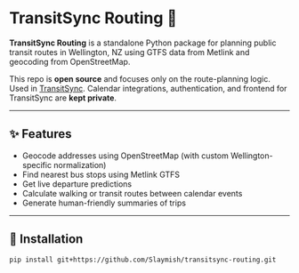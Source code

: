 # TransitSync Routing 🚌

**TransitSync Routing** is a standalone Python package for planning public transit routes in Wellington, NZ using GTFS data from Metlink and geocoding from OpenStreetMap.

This repo is **open source** and focuses only on the route-planning logic. Used in [TransitSync](https://transit.hamishburke.dev/). Calendar integrations, authentication, and frontend for TransitSync are **kept private**.

---

## ✨ Features

- Geocode addresses using OpenStreetMap (with custom Wellington-specific normalization)
- Find nearest bus stops using Metlink GTFS
- Get live departure predictions
- Calculate walking or transit routes between calendar events
- Generate human-friendly summaries of trips

---

## 🚀 Installation

```bash
pip install git+https://github.com/Slaymish/transitsync-routing.git
```

